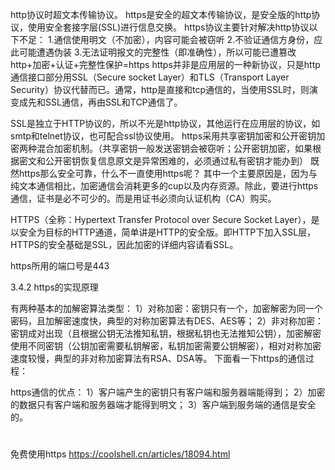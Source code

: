 


http协议时超文本传输协议。
https是安全的超文本传输协议，是安全版的http协议，使用安全套接字层(SSL)进行信息交换。
https协议主要针对解决http协议以下不足：
1.通信使用明文（不加密），内容可能会被窃听
2.不验证通信方身份，应此可能遭遇伪装
3.无法证明报文的完整性（即准确性），所以可能已遭篡改
http+加密+认证+完整性保护=https
https并非是应用层的一种新协议，只是http通信接口部分用SSL（Secure socket Layer）和TLS（Transport Layer Security）协议代替而已。通常，http是直接和tcp通信的，当使用SSL时，则演变成先和SSL通信，再由SSL和TCP通信了。



SSL是独立于HTTP协议的，所以不光是http协议，其他运行在应用层的协议，如smtp和telnet协议，也可配合ssl协议使用。
https采用共享密钥加密和公开密钥加密两种混合加密机制。（共享密钥一般发送密钥会被窃听；公开密钥加密，如果根据密文和公开密钥恢复信息原文是异常困难的，必须通过私有密钥才能办到）
既然https那么安全可靠，什么不一直使用https呢？
其中一个主要原因是，因为与纯文本通信相比，加密通信会消耗更多的cup以及内存资源。除此，要进行https通信，证书是必不可少的。而是用证书必须向认证机构（CA）购买。




HTTPS（全称：Hypertext Transfer Protocol over Secure Socket Layer），是以安全为目标的HTTP通道，简单讲是HTTP的安全版。即HTTP下加入SSL层，HTTPS的安全基础是SSL，因此加密的详细内容请看SSL。


https所用的端口号是443




3.4.2 https的实现原理

有两种基本的加解密算法类型：
1）对称加密：密钥只有一个，加密解密为同一个密码，且加解密速度快，典型的对称加密算法有DES、AES等；
2）非对称加密：密钥成对出现（且根据公钥无法推知私钥，根据私钥也无法推知公钥），加密解密使用不同密钥（公钥加密需要私钥解密，私钥加密需要公钥解密），相对对称加密速度较慢，典型的非对称加密算法有RSA、DSA等。
下面看一下https的通信过程：
   


https通信的优点：
1）客户端产生的密钥只有客户端和服务器端能得到；
2）加密的数据只有客户端和服务器端才能得到明文；
3）客户端到服务端的通信是安全的。


# 

免费使用https 
https://coolshell.cn/articles/18094.html
